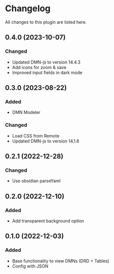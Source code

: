 # Changelog

All changes to this plugin are listed here.

## 0.4.0 (2023-10-07)

### Changed

- Updated DMN-js to version 14.4.3
- Add icons for zoom & save
- Improved input fields in dark mode

## 0.3.0 (2023-08-22)

### Added

- DMN Modeler

### Changed

- Load CSS from Remote
- Updated DMN-js to version 14.1.6

## 0.2.1 (2022-12-28)

### Changed

- Use obsidian parseYaml

## 0.2.0 (2022-12-10)

### Added

- Add transparent background option

## 0.1.0 (2022-12-03)

### Added

- Base functionality to view DMNs (DRD + Tables)
- Config with JSON